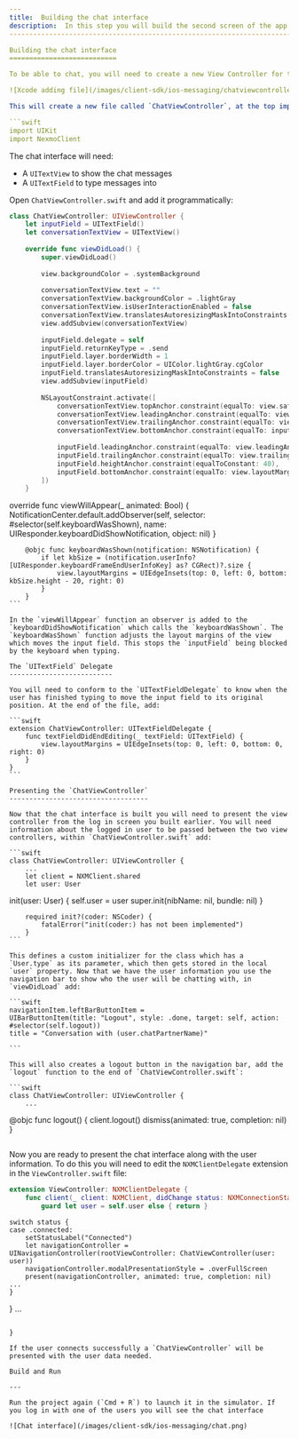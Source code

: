 ```yaml
---
title:  Building the chat interface
description:  In this step you will build the second screen of the app.
-------------------------------------------------------------------------------------------------------------

Building the chat interface
===========================

To be able to chat, you will need to create a new View Controller for the chat interface. From the Xcode menu, select `File` > `New` > `File...`. Choose a *Cocoa Touch Class* , name it `ChatViewController` with a subclass of `UIViewController` and language of `Swift`.

![Xcode adding file](/images/client-sdk/ios-messaging/chatviewcontrollerswift.png)

This will create a new file called `ChatViewController`, at the top import `NexmoClient`:

```swift
import UIKit
import NexmoClient
```

The chat interface will need:

* A `UITextView` to show the chat messages
* A `UITextField` to type messages into

Open `ChatViewController.swift` and add it programmatically:

```swift
class ChatViewController: UIViewController {
    let inputField = UITextField()
    let conversationTextView = UITextView()
    
    override func viewDidLoad() {
        super.viewDidLoad()
        
        view.backgroundColor = .systemBackground
        
        conversationTextView.text = ""
        conversationTextView.backgroundColor = .lightGray
        conversationTextView.isUserInteractionEnabled = false
        conversationTextView.translatesAutoresizingMaskIntoConstraints = false
        view.addSubview(conversationTextView)
        
        inputField.delegate = self
        inputField.returnKeyType = .send
        inputField.layer.borderWidth = 1
        inputField.layer.borderColor = UIColor.lightGray.cgColor
        inputField.translatesAutoresizingMaskIntoConstraints = false
        view.addSubview(inputField)
        
        NSLayoutConstraint.activate([
            conversationTextView.topAnchor.constraint(equalTo: view.safeAreaLayoutGuide.topAnchor),
            conversationTextView.leadingAnchor.constraint(equalTo: view.leadingAnchor),
            conversationTextView.trailingAnchor.constraint(equalTo: view.trailingAnchor),
            conversationTextView.bottomAnchor.constraint(equalTo: inputField.topAnchor, constant: -20),
            
            inputField.leadingAnchor.constraint(equalTo: view.leadingAnchor, constant: 20),
            inputField.trailingAnchor.constraint(equalTo: view.trailingAnchor, constant: -20),
            inputField.heightAnchor.constraint(equalToConstant: 40),
            inputField.bottomAnchor.constraint(equalTo: view.layoutMarginsGuide.bottomAnchor, constant: -20)
        ])   
    }
````
override func viewWillAppear(_ animated: Bool) {
    NotificationCenter.default.addObserver(self, selector: #selector(self.keyboardWasShown),
     name: UIResponder.keyboardDidShowNotification, object: nil)
}
````
    @objc func keyboardWasShown(notification: NSNotification) {
        if let kbSize = (notification.userInfo?[UIResponder.keyboardFrameEndUserInfoKey] as? CGRect)?.size {
            view.layoutMargins = UIEdgeInsets(top: 0, left: 0, bottom: kbSize.height - 20, right: 0)
        }
    }
```

In the `viewWillAppear` function an observer is added to the `keyboardDidShowNotification` which calls the `keyboardWasShown`. The `keyboardWasShown` function adjusts the layout margins of the view which moves the input field. This stops the `inputField` being blocked by the keyboard when typing.

The `UITextField` Delegate
--------------------------

You will need to conform to the `UITextFieldDelegate` to know when the user has finished typing to move the input field to its original position. At the end of the file, add:

```swift
extension ChatViewController: UITextFieldDelegate {
    func textFieldDidEndEditing(_ textField: UITextField) {
        view.layoutMargins = UIEdgeInsets(top: 0, left: 0, bottom: 0, right: 0)
    }
}
```

Presenting the `ChatViewController`
-----------------------------------

Now that the chat interface is built you will need to present the view controller from the log in screen you built earlier. You will need information about the logged in user to be passed between the two view controllers, within `ChatViewController.swift` add:

```swift
class ChatViewController: UIViewController {
    ...
    let client = NXMClient.shared
    let user: User
````
init(user: User) {
    self.user = user
    super.init(nibName: nil, bundle: nil)
}
````
    required init?(coder: NSCoder) {
        fatalError("init(coder:) has not been implemented")
    }
```

This defines a custom initializer for the class which has a `User.type` as its parameter, which then gets stored in the local `user` property. Now that we have the user information you use the navigation bar to show who the user will be chatting with, in `viewDidLoad` add:

```swift
navigationItem.leftBarButtonItem = 
UIBarButtonItem(title: "Logout", style: .done, target: self, action: #selector(self.logout))
title = "Conversation with (user.chatPartnerName)"

```

This will also creates a logout button in the navigation bar, add the `logout` function to the end of `ChatViewController.swift`:

```swift
class ChatViewController: UIViewController {
    ...
````
 @objc func logout() {
    client.logout()
    dismiss(animated: true, completion: nil)
}
```
````
Now you are ready to present the chat interface along with the user information. To do this you will need to edit the `NXMClientDelegate` extension in the `ViewController.swift` file:

```swift
extension ViewController: NXMClientDelegate {
    func client(_ client: NXMClient, didChange status: NXMConnectionStatus, reason: NXMConnectionStatusReason) {
        guard let user = self.user else { return }
````
    switch status {
    case .connected:
        setStatusLabel("Connected")
        let navigationController = UINavigationController(rootViewController: ChatViewController(user: user))
        navigationController.modalPresentationStyle = .overFullScreen
        present(navigationController, animated: true, completion: nil)
    ...
    }
}
...
```

}
```
````
If the user connects successfully a `ChatViewController` will be presented with the user data needed.

Build and Run

---

Run the project again (`Cmd + R`) to launch it in the simulator. If you log in with one of the users you will see the chat interface

![Chat interface](/images/client-sdk/ios-messaging/chat.png)

